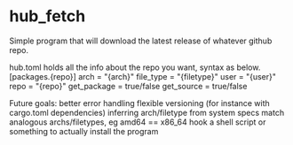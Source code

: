 # hub_fetch

Simple program that will download the latest release of whatever github repo. 

hub.toml holds all the info about the repo you want, syntax as below.
[packages.{repo}]
  arch = "{arch}"
  file_type = "{filetype}"
  user = "{user}"
  repo = "{repo}"
  get_package = true/false
  get_source = true/false

Future goals:
    better error handling
    flexible versioning (for instance with cargo.toml dependencies)
    inferring arch/filetype from system specs
    match analogous archs/filetypes, eg amd64 == x86_64
    hook a shell script or something to actually install the program